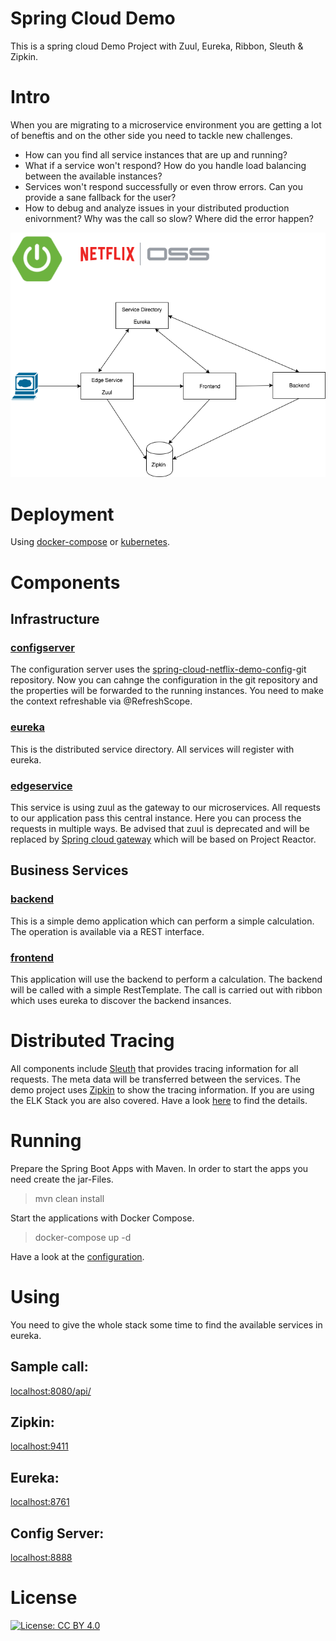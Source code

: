 # Spring Cloud Demo

This is a spring cloud Demo Project with Zuul, Eureka, Ribbon, Sleuth &amp; Zipkin. 

# Intro

When you are migrating to a microservice environment you are getting a lot of beneftis and on the other side you need to tackle new challenges.

- How can you find all service instances that are up and running?
- What if a service won't respond? How do you handle load balancing between the available instances?
- Services won't respond successfully or even throw errors. Can you provide a sane fallback for the user?
- How to debug and analyze issues in your distributed production enivornment? Why was the call so slow? Where did the error happen? 

![System diagram](Spring_cloud.png)

# Deployment

Using [docker-compose](docker-compose.yml) or [kubernetes](provision/kubernetes).

# Components

## Infrastructure

### [configserver](configserver/README.md)

The configuration server uses the [spring-cloud-netflix-demo-config](https://github.com/marcopaga/spring-cloud-netflix-demo-config/)-git repository.
Now you can cahnge the configuration in the git repository and the properties will be forwarded to the running instances. You need to make the context refreshable via @RefreshScope.

### [eureka](eureka/README.md)

This is the distributed service directory. All services will register with eureka.

### [edgeservice](edgeservice/README.md)

This service is using zuul as the gateway to our microservices. All requests to our application pass this central instance.
Here you can process the requests in multiple ways.
Be advised that zuul is deprecated and will be replaced by [Spring cloud gateway](http://cloud.spring.io/spring-cloud-gateway/) which will be based on Project Reactor.

## Business Services

### [backend](backend/README.md)

This is a simple demo application which can perform a simple calculation. The operation is available via a REST interface.

### [frontend](frontend/README.md)

This application will use the backend to perform a calculation. The backend will be called with a simple RestTemplate.
The call is carried out with ribbon which uses eureka to discover the backend insances.

# Distributed Tracing

All components include [Sleuth](http://cloud.spring.io/spring-cloud-static/spring-cloud-sleuth/1.2.5.RELEASE/single/spring-cloud-sleuth.html#_terminology) that provides tracing information for all requests. The meta data will be transferred between the services.
The demo project uses [Zipkin](http://zipkin.io/) to show the tracing information.
If you are using the ELK Stack you are also covered. Have a look [here](http://cloud.spring.io/spring-cloud-static/spring-cloud-sleuth/1.2.5.RELEASE/single/spring-cloud-sleuth.html#_log_correlation) to find the details. 

# Running

Prepare the Spring Boot Apps with Maven. In order to start the apps you need create the jar-Files.

> mvn clean install 

Start the applications with Docker Compose.

> docker-compose up -d

Have a look at the [configuration](docker-compose.yml).

# Using

You need to give the whole stack some time to find the available services in eureka.

## Sample call:

[localhost:8080/api/](http://localhost:8080/frontend/)

## Zipkin:

[localhost:9411](http://localhost:9411/)

## Eureka:

[localhost:8761](http://localhost:8761/)

## Config Server:

[localhost:8888](http://localhost:8888/)

# License

[![License: CC BY 4.0](https://licensebuttons.net/l/by/4.0/80x15.png)](https://creativecommons.org/licenses/by/4.0/)
